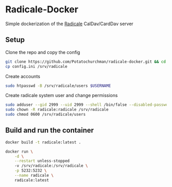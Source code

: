 # Radicale-Docker

Simple dockerization of the [Radicale](https://radicale.org/2.1.html) CalDav/CardDav server

## Setup

Clone the repo and copy the config
```bash
git clone https://github.com/Potatochurchman/radicale-docker.git && cd radicale-docker
cp config.ini /srv/radicale
```

Create accounts

```bash
sudo htpasswd -B /srv/radicale/users $USERNAME
```

Create radicale system user and change permissions

```bash
sudo adduser --gid 2999 --uid 2999 --shell /bin/false --disabled-password --no-create-home radicale
sudo chown -R radicale:radicale /srv/radicale
sudo chmod 0600 /srv/radicale/users
```

## Build and run the container
```bash
docker build -t radicale:latest .
```
```bash
docker run \
    -d \
    --restart unless-stopped
    -v /srv/radicale:/srv/radicale \
    -p 5232:5232 \
    --name radicale \
    radicale:latest
```
